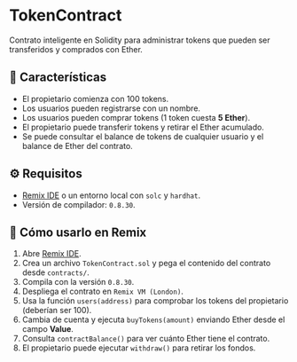 # TokenContract

Contrato inteligente en Solidity para administrar tokens que pueden ser transferidos y comprados con Ether.

## 📌 Características
- El propietario comienza con 100 tokens.
- Los usuarios pueden registrarse con un nombre.
- Los usuarios pueden comprar tokens (1 token cuesta **5 Ether**).
- El propietario puede transferir tokens y retirar el Ether acumulado.
- Se puede consultar el balance de tokens de cualquier usuario y el balance de Ether del contrato.

## ⚙️ Requisitos
- [Remix IDE](https://remix.ethereum.org/) o un entorno local con `solc` y `hardhat`.
- Versión de compilador: `0.8.30`.

## 🚀 Cómo usarlo en Remix
1. Abre [Remix IDE](https://remix.ethereum.org/).
2. Crea un archivo `TokenContract.sol` y pega el contenido del contrato desde `contracts/`.
3. Compila con la versión `0.8.30`.
4. Despliega el contrato en `Remix VM (London)`.
5. Usa la función `users(address)` para comprobar los tokens del propietario (deberían ser 100).
6. Cambia de cuenta y ejecuta `buyTokens(amount)` enviando Ether desde el campo **Value**.
7. Consulta `contractBalance()` para ver cuánto Ether tiene el contrato.
8. El propietario puede ejecutar `withdraw()` para retirar los fondos.
